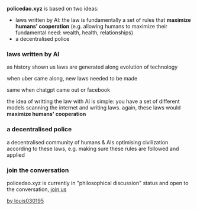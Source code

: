 
**policedao.xyz** is based on two ideas:

- laws written by AI: the law is fundamentally a set of rules that **maximize humans' cooperation** (e.g. allowing humans to maximize their fundamental need: wealth, health, relationships)
- a decentralised police

### laws written by AI

as history shown us laws are generated along evolution of technology

when uber came along, new laws needed to be made

same when chatgpt came out or facebook

the idea of writting the law with AI is simple: you have a set of different models scanning the internet and writing laws. again, these laws would **maximize humans' cooperation**

### a decentralised police

a decentralised community of humans & AIs optimising civilization according to these laws, e.g. making sure these rules are followed and applied


### join the conversation

policedao.xyz is currently in "philosophical discussion" status and open to the conversation, [join us](https://discord.gg/BtH7RJkNwg)


<!--

something that has been on my mind for years, the state is becoming thinner and thinner with civilization progress

we're more decentralised 

logic and rules are written in code 

do you see hwere we're going?

what are the fundamental problems of a civilization without a state?

-->

[by louis030195](https://x.com/louis030195)


